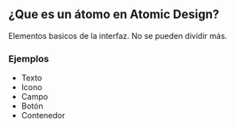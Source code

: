 ## ¿Que es un átomo en Atomic Design?

Elementos basicos de la interfaz. No se pueden dividir más.

### Ejemplos

- Texto
- Icono
- Campo
- Botón
- Contenedor